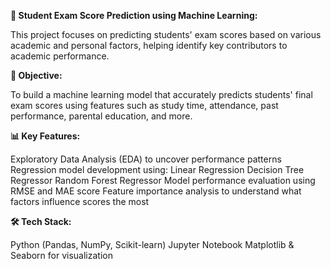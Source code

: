 **📘 Student Exam Score Prediction using Machine Learning:**

This project focuses on predicting students' exam scores based on various academic and personal factors, helping identify key contributors to academic performance.

**🎯 Objective:**

To build a machine learning model that accurately predicts students' final exam scores using features such as study time, attendance, past performance, parental education, and more.

**📊 Key Features:**

Exploratory Data Analysis (EDA) to uncover performance patterns
Regression model development using:
Linear Regression
Decision Tree Regressor
Random Forest Regressor
Model performance evaluation using RMSE and MAE score
Feature importance analysis to understand what factors influence scores the most

**🛠️ Tech Stack:**

Python (Pandas, NumPy, Scikit-learn)
Jupyter Notebook 
Matplotlib & Seaborn for visualization

